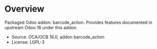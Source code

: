 # Overview

Packaged Odoo addon: barcode_action. Provides features documented in upstream Odoo 16 under this addon.

- Source: OCA/OCB 16.0, addon barcode_action
- License: LGPL-3
